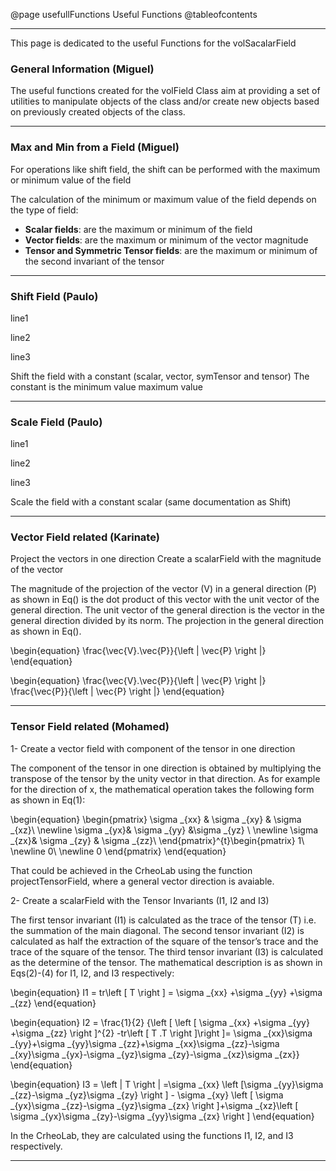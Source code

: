@page usefullFunctions Useful Functions
@tableofcontents

----


This page is dedicated to the useful Functions for the volSacalarField

### General Information (Miguel)

The useful functions created for the volField Class aim at providing a set of utilities to manipulate objects of the class and/or create new objects based on previously created objects of the class.

----
### Max and Min from a Field (Miguel)
For operations like shift field, the shift can be performed with the maximum or minimum value of the field

The calculation of the minimum or maximum value of the field depends on the type of field:

* **Scalar fields**: are the maximum or minimum of the field
* **Vector fields**: are the maximum or minimum of the vector magnitude
* **Tensor and Symmetric Tensor fields**: are the maximum or minimum of the second invariant of the tensor


----
### Shift Field (Paulo)
line1

line2

line3

Shift the field with a constant (scalar, vector, symTensor and tensor)
The constant is the
minimum value
maximum value


----
### Scale Field (Paulo)
line1

line2

line3

Scale the field with a constant scalar (same documentation as Shift)


----
### Vector Field related (Karinate)
Project the vectors in one direction
Create a scalarField with the magnitude of the vector

The magnitude of the projection of the vector (V) in a general direction (P) as shown in Eq() is the dot product of this vector with the unit vector of the general direction. The unit vector of the general direction is the vector in the general direction divided by its norm. The projection in the general direction as shown in Eq().


\begin{equation}
\frac{\vec{V}.\vec{P}}{\left \| \vec{P} \right \|} 
\end{equation}

\begin{equation}
\frac{\vec{V}.\vec{P}}{\left \| \vec{P} \right \|} \frac{\vec{P}}{\left \| \vec{P} \right \|}
\end{equation}

----
### Tensor Field related (Mohamed)
1- Create a vector field with component of the tensor in one direction

The component of the tensor in one direction is obtained by multiplying the transpose of the tensor by the unity vector in that direction. As for example for the direction of x, the mathematical operation takes the following form as shown in Eq(1): 


\begin{equation}
\begin{pmatrix}
\sigma _{xx} & \sigma _{xy} & \sigma _{xz}\\ 
\newline
\sigma _{yx}& \sigma _{yy} &\sigma _{yz} \\ 
\newline
\sigma _{zx}& \sigma _{zy} & \sigma _{zz}\ 
\end{pmatrix}^{t}\begin{pmatrix}
1\\ 
\newline
0\\ 
\newline
0
\end{pmatrix}
\end{equation}

That could be achieved in the CrheoLab using the function projectTensorField, where a general vector direction is avaiable.


2- Create a scalarField with the Tensor Invariants (I1, I2 and I3)

The first tensor invariant (I1) is calculated as the trace of the tensor (T) i.e. the summation of the main diagonal. The second tensor invariant (I2) is calculated as half the extraction of the square of the tensor’s trace and the trace of the square of the tensor. The third tensor invariant (I3) is calculated as the determine of the tensor. The mathematical description is as shown in Eqs(2)-(4) for I1, I2, and I3 respectively:

\begin{equation}
I1 =  tr\left [ T \right ] = \sigma _{xx} +\sigma _{yy} +\sigma _{zz}
\end{equation}

\begin{equation}
I2 = \frac{1}{2} {\left [ \left [ \sigma _{xx} +\sigma _{yy} +\sigma _{zz}  \right ]^{2} -tr\left [ T .T \right ]\right ]= \sigma _{xx}\sigma _{yy}+\sigma _{yy}\sigma _{zz}+\sigma _{xx}\sigma _{zz}-\sigma _{xy}\sigma _{yx}-\sigma _{yz}\sigma _{zy}-\sigma _{xz}\sigma _{zx}}
\end{equation}

\begin{equation}
I3 = \left | T \right | =\sigma _{xx} \left [\sigma _{yy}\sigma _{zz}-\sigma _{yz}\sigma _{zy}  \right ] - \sigma _{xy} \left [ \sigma _{yx}\sigma _{zz}-\sigma _{yz}\sigma _{zx} \right ]+\sigma _{xz}\left [ \sigma _{yx}\sigma _{zy}-\sigma _{yy}\sigma _{zx} \right ]
\end{equation}

In the CrheoLab, they are calculated using the functions I1, I2, and I3 respectively.

----
